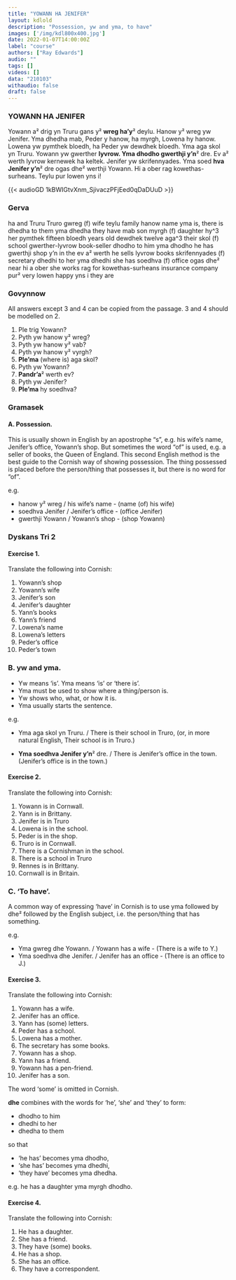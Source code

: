 ```yaml
---
title: "YOWANN HA JENIFER"
layout: kdlold
description: "Possession, yw and yma, to have"
images: ['/img/kdl800x400.jpg']
date: 2022-01-07T14:00:00Z
label: "course"
authors: ["Ray Edwards"]
audio: ""
tags: []
videos: []
data: "210103"
withaudio: false
draft: false
---
```





### YOWANN HA JENIFER
Yowann a² drig yn Truru gans y² **wreg ha’y**² deylu. Hanow y² wreg yw Jenifer. 
Yma dhedha mab, Peder y hanow, ha myrgh, Lowena hy hanow. 
Lowena yw pymthek bloedh, ha Peder yw dewdhek bloedh. Yma aga skol yn Truru. 
Yowann yw gwerther **lyvrow. Yma dhodho gwerthji y’n**² dre. 
Ev a² werth lyvrow kernewek ha keltek. Jenifer yw skrifennyades. 
Yma soed **hva Jenifer y’n**² dre ogas dhe² werthji Yowann. 
Hi a ober rag kowethas-surheans. Teylu pur lowen yns i!

{{< audioGD 1kBWIGtvXnm_SjivaczPFjEed0qDaDUuD >}}

### Gerva
ha and
Truru Truro
gwreg (f) wife
teylu family
hanow name
yma is, there is
dhedha to them
yma dhedha they have
mab son
myrgh (f) daughter
hy^3 her
pymthek fifteen
bloedh years old
dewdhek twelve
aga^3 their
skol (f) school
gwerther-lyvrow book-seller
dhodho to him
yma dhodho he has
gwerthji shop
y’n in the
ev a² werth he sells
lyvrow books
skrifennyades (f) secretary
dhedhi to her
yma dhedhi she has
soedhva (f) office
ogas dhe² near
hi a ober she works
rag for
kowethas-surheans insurance company
pur² very
lowen happy
yns i they are

### Govynnow
All answers except 3 and 4 can be copied from the passage. 3 and 4 should be modelled on 2.

1) Ple trig Yowann? 
2) Pyth yw hanow y² wreg? 
3) Pyth yw hanow y² vab? 
4) Pyth yw hanow y² vyrgh?
5) **Ple’ma** (where is) aga skol?
6) Pyth yw Yowann?
7) **Pandr’a**² werth ev?
8) Pyth yw Jenifer?
9) **Ple’ma** hy soedhva?

### Gramasek

#### A. Possession. 
This is usually shown in English by an apostrophe “s”, e.g. his wife’s name, Jenifer’s office, Yowann’s shop.
But sometimes the word “of” is used, e.g. a seller of books, the Queen of England.
This second English method is the best guide to the Cornish way of showing possession. 
The thing possessed is placed before the person/thing that possesses it, but there is no word for “of”.

e.g. 
- hanow y² wreg / his wife’s name - (name (of) his wife) 
- soedhva Jenifer / Jenifer’s office - (office Jenifer) 
- gwerthji Yowann / Yowann’s shop - (shop Yowann)


### Dyskans Tri 2

#### Exercise 1. 
Translate the following into Cornish:

1) Yowann’s shop 
2) Yowann’s wife 
3) Jenifer’s son 
4) Jenifer’s daughter 
5) Yann’s books 
6) Yann’s friend
7) Lowena’s name
8) Lowena’s letters
9) Peder’s office
10) Peder’s town

### B. yw and yma.
- Yw means ‘is’. Yma means ‘is’ or ‘there is’. 
- Yma must be used to show where a thing/person is. 
- Yw shows who, what, or how it is. 
- Yma usually starts the sentence.

e.g. 
- Yma aga skol yn Truru. / There is their school in Truro,
(or, in more natural English, Their school is in Truro.)

- **Yma soedhva Jenifer y’n**² dre. / There is Jenifer’s office in the town.
(Jenifer’s office is in the town.)

#### Exercise 2. 
Translate the following into Cornish:

1) Yowann is in Cornwall.
2) Yann is in Brittany. 
3) Jenifer is in Truro 
4) Lowena is in the school. 
5) Peder is in the shop. 
6) Truro is in Cornwall.
7) There is a Cornishman in the school.
8) There is a school in Truro
9) Rennes is in Brittany.
10) Cornwall is in Britain.

### C. ‘To have’.
A common way of expressing ‘have’ in Cornish is to use yma followed by dhe² followed by the English subject, i.e. the person/thing that has something.

e.g. 
- Yma gwreg dhe Yowann. / Yowann has a wife  - (There is a wife to Y.)
- Yma soedhva dhe Jenifer. / Jenifer has an office - (There is an office to J.)

#### Exercise 3. 
Translate the following into Cornish:

1) Yowann has a wife. 
2) Jenifer has an office. 
3) Yann has (some) letters. 
4) Peder has a school. 
5) Lowena has a mother. 
6) The secretary has some books.
7) Yowann has a shop.
8) Yann has a friend.
9) Yowann has a pen-friend.
10) Jenifer has a son.

The word ‘some’ is omitted in Cornish.

**dhe** combines with the words for ‘he’, ‘she’ and ‘they’ to form:

- dhodho to him
- dhedhi to her
- dhedha to them

so that 
- ‘he has’ becomes yma dhodho, 
- ‘she has’ becomes yma dhedhi,
- ‘they have’ becomes yma dhedha.

e.g. he has a daughter yma myrgh dhodho.

#### Exercise 4. 
Translate the following into Cornish:

1) He has a daughter. 
2) She has a friend. 
3) They have (some) books.
4) He has a shop.
5) She has an office.
6) They have a correspondent.
